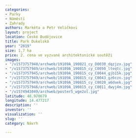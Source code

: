 ```yaml
---
categories:
- Parky
- Náměstí
- Zahrady
authors: Markéta a Petr Veličkovi
layout: project
location: České Budějovice
title: Park Dukelská
year: "2019"
size: 1,7 ha
price: 2. cena ve vyzvané architektonické soutěži
images:
- "/v1573757948/archweb/19109A_190821_cy_D0030_dqzjzx.jpg"
- "/v1573757949/archweb/19109A_190815_cy_C0050_lteqtc.jpg"
- "/v1573757945/archweb/19109A_190815_cy_C0044_gjb15k.jpg"
- "/v1573757949/archweb/19109A_190815_cy_C0043_gz6czn.jpg"
- "/v1573757949/archweb/19109A_190815_cy_C0020_a6duek.jpg"
- "/v1573757946/archweb/19109A_190815_cy_C0011_dwyj4m.jpg"
- "/v1574943049/archweb/poster5_wge2ol.jpg"
latitude: 48.970679
longitude: 14.477217
description: ''
investor: ''
visualization: ''
slug: ''
category: Návrh

---
```

